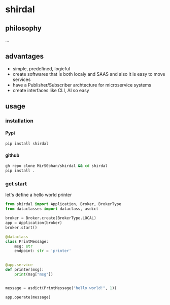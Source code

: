 # shirdal

## philosophy
...

## advantages 
- simple, predefined, logicful 
- create softwares that is both localy and SAAS and also it is easy to move services 
- have a Publisher/Subscriber archtecture for microservice systems 
- create interfaces like CLI, AI so easy

## usage 
### installation
#### Pypi
```bash
pip install shirdal
```

#### github
```bash
gh repo clone MirS0bhan/shirdal && cd shirdal
pip install .
```

### get start
let's define a hello world printer 
```python
from shirdal import Application, Broker, BrokerType
from dataclasses import dataclass, asdict

broker = Broker.create(BrokerType.LOCAL)
app = Application(broker)
broker.start()

@dataclass
class PrintMessage:
    msg: str
    endpoint: str = 'printer'

    
@app.service
def printer(msg):
    print(msg["msg"])


message = asdict(PrintMessage("hello world!", 1))

app.operate(message)
```


